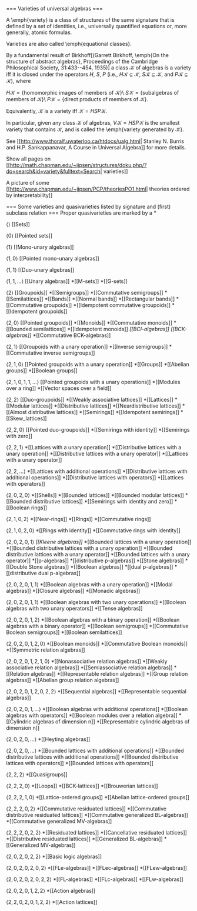 === Varieties of universal algebras ===

A \emph{variety} is a class of structures of the same signature that is defined by a set of identities, i.e., universally quantified
equations or, more generally, atomic formulas.

Varieties are also called \emph{equational classes}.

By a fundamental result of Birkhoff[(Garrett Birkhoff, \emph{On the structure of abstract algebras}, 
Proceedings of the Cambridge Philosophical Society, 31:433--454, 1935)] a class $\mathcal{K}$ of algebras is a 
variety iff it is closed under the operators $H$, $S$, $P$ (i.e., $H\mathcal{K}\subseteq\mathcal{K}$, $S\mathcal{K}\subseteq\mathcal{K}$, and $P\mathcal{K}\subseteq\mathcal{K}$), where

$H\mathcal{K}=\{$homomorphic images of members of $\mathcal{K}\}$\\
$S\mathcal{K}=\{$subalgebras of members of $\mathcal{K}\}$\\
$P\mathcal{K}=\{$direct products of members of $\mathcal{K}\}$.

Equivalently, $\mathcal K$ is a variety iff $\mathcal K=HSP\mathcal K$.

In particular, given any class $\mathcal K$ of algebras, $V\mathcal K=HSP\mathcal K$ is the smallest variety that contains $\mathcal K$, and is called the \emph{variety generated by $\mathcal K$}.

See [[http://www.thoralf.uwaterloo.ca/htdocs/ualg.html| Stanley N. Burris and H.P. Sankappanavar,  A Course in Universal Algebra]] for
more details.

Show all pages on [[http://math.chapman.edu/~jipsen/structures/doku.php/?do=search&id=variety&fulltext=Search| varieties]]

A picture of some [[http://www.chapman.edu/~jipsen/PCP/theoriesPO1.html| theories ordered by interpretability]]

=== Some varieties and quasivarieties listed by signature and (first) subclass relation ===
Proper quasivarieties are marked by a *

$\langle \rangle$ [[Sets]]

$\langle 0\rangle$ [[Pointed sets]]

$\langle 1\rangle$ [[Mono-unary algebras]]

$\langle 1,0\rangle$ [[Pointed mono-unary algebras]]

$\langle 1,1\rangle$ [[Duo-unary algebras]]

$\langle 1,1,\ldots\rangle$ [[Unary algebras]]
  *[[M-sets]]
    *[[G-sets]]

$\langle 2\rangle$ [[Groupoids]]
  *[[Semigroups]]
    *[[Commutative semigroups]]
      *[[Semilattices]]
    *[[Bands]]
      *[[Normal bands]]
        *[[Rectangular bands]]
  *[[Commutative groupoids]]
    *[[Idempotent commutative groupoids]]
  *[[Idempotent groupoids]]

$\langle 2,0\rangle$ [[Pointed groupoids]]
  *[[Monoids]]
    *[[Commutative monoids]]
      *[[Bounded semilattices]]
    *[[Idempotent monoids]]
  *[[BCI-algebras]]*
    *[[BCK-algebras]]*
      *[[Commutative BCK-algebras]]

$\langle 2,1\rangle$ [[Groupoids with a unary operation]]
  *[[Inverse semigroups]]
    *[[Commutative inverse semigroups]]

$\langle 2,1,0\rangle$ [[Pointed groupoids with a unary operation]]
  *[[Groups]]
    *[[Abelian groups]]
      *[[Boolean groups]]

$\langle 2,1,0,1,1,\ldots\rangle$ [[Pointed groupoids with a unary operations]]
  *[[Modules over a ring]]
    *[[Vector spaces over a field]]

$\langle 2,2\rangle$ [[Duo-groupoids]]
  *[[Weakly associative lattices]]
    *[[Lattices]]
      *[[Modular lattices]]
        *[[Distributive lattices]]
      *[[Neardistributive lattices]]
        *[[Almost distributive lattices]]
  *[[Semirings]]
    *[[Idempotent semirings]]
  *[[Skew_lattices]]

$\langle 2,2,0\rangle$ [[Pointed duo-groupoids]]
  *[[Semirings with identity]]
  *[[Semirings with zero]]

$\langle 2,2,1\rangle$
  *[[Lattices with a unary operation]]
    *[[Distributive lattices with a unary operation]]
      *[[Distributive lattices with a unary operator]]
    *[[Lattices with a unary operator]]

$\langle 2,2,\ldots\rangle$
  *[[Lattices with additional operations]]
    *[[Distributive lattices with additional operations]]
      *[[Distributive lattices with operators]]
    *[[Lattices with operators]]

$\langle 2,0,2,0\rangle$
  *[[Shells]]
    *[[Bounded lattices]]
      *[[Bounded modular lattices]]
        *[[Bounded distributive lattices]]
  *[[Semirings with identity and zero]]
    *[[Boolean rings]]

$\langle 2,1,0,2\rangle$
  *[[Near-rings]]
    *[[Rings]]
      *[[Commutative rings]]

$\langle 2,1,0,2,0\rangle$
  *[[Rings with identity]]
    *[[Commutative rings with identity]]

$\langle 2,0,2,0,1\rangle$
  *[[Kleene algebras]]*
  *[[Bounded lattices with a unary operation]]
    *[[Bounded distributive lattices with a unary operation]]
      *[[Bounded distributive lattices with a unary operator]]
    *[[Bounded lattices with a unary operator]]
    *[[p-algebras]]
      *[[distributive p-algebras]]
        *[[Stone algebras]]
          *[[Double Stone algebras]]
            *[[Boolean algebras]]
    *[[dual p-algebras]]
      *[[distributive dual p-algebras]]

$\langle 2,0,2,0,1,1\rangle$
  *[[Boolean algebras with a unary operation]]
    *[[Modal algebras]]
      *[[Closure algebras]]
        *[[Monadic algebras]]

$\langle 2,0,2,0,1,1\rangle$
  *[[Boolean algebras with two unary operations]]
    *[[Boolean algebras with two unary operators]]
      *[[Tense algebras]]

$\langle 2,0,2,0,1,2\rangle$
  *[[Boolean algebras with a binary operation]]
    *[[Boolean algebras with a binary operator]]
      *[[Boolean semigroups]]
        *[[Commutative Boolean semigroups]]
          *[[Boolean semilattices]]

$\langle 2,0,2,0,1,2,0\rangle$
  *[[Boolean monoids]]
    *[[Commutative Boolean monoids]]
      *[[Symmetric relation algebras]]

$\langle 2,0,2,0,1,2,1,0\rangle$
  *[[Nonassociative relation algebras]]
    *[[Weakly associative relation algebras]]
      *[[Semiassociative relation algebras]]
        *[[Relation algebras]]
          *[[Representable relation algebras]]
            *[[Group relation algebras]]
              *[[Abelian group relation algebras]]

$\langle 2,0,2,0,1,2,0,2,2\rangle$
  *[[Sequential algebras]]
    *[[Representable sequential algebras]]

$\langle 2,0,2,0,1,\ldots\rangle$
  *[[Boolean algebras with additional operations]]
    *[[Boolean algebras with operators]]
      *[[Boolean modules over a relation algebra]]
      *[[Cylindric algebras of dimension n]]
        *[[Representable cylindric algebras of dimension n]]

$\langle 2,0,2,0,\ldots\rangle$
  *[[Heyting algebras]]

$\langle 2,0,2,0,\ldots\rangle$
  *[[Bounded lattices with additional operations]]
    *[[Bounded distributive lattices with additional operations]]
      *[[Bounded distributive lattices with operators]]
    *[[Bounded lattices with operators]]

$\langle 2,2,2\rangle$
  *[[Quasigroups]]

$\langle 2,2,2,0\rangle$
  *[[Loops]]
  *[[BCK-lattices]]
  *[[Brouwerian lattices]]

$\langle 2,2,2,1,0\rangle$
  *[[Lattice-ordered groups]]
    *[[Abelian lattice-ordered groups]]

$\langle 2,2,2,0,2\rangle$
  *[[Commutative residuated lattices]]
    *[[Commutative distributive residuated lattices]]
      *[[Commutative generalized BL-algebras]]
        *[[Commutative generalized MV-algebras]]

$\langle 2,2,2,0,2,2\rangle$
  *[[Residuated lattices]]
    *[[Cancellative residuated lattices]]
    *[[Distributive residuated lattices]]
      *[[Generalized BL-algebras]]
        *[[Generalized MV-algebras]]

$\langle 2,0,2,0,2,2\rangle$
  *[[Basic logic algebras]]

$\langle 2,0,2,0,2,0,2\rangle$
  *[[FLe-algebras]]
    *[[FLec-algebras]]
    *[[FLew-algebras]]

$\langle 2,0,2,0,2,0,2,2\rangle$
  *[[FL-algebras]]
    *[[FLc-algebras]]
    *[[FLw-algebras]]

$\langle 2,0,2,0,1,2,2\rangle$
  *[[Action algebras]]

$\langle 2,2,0,2,0,1,2,2\rangle$
  *[[Action lattices]]
